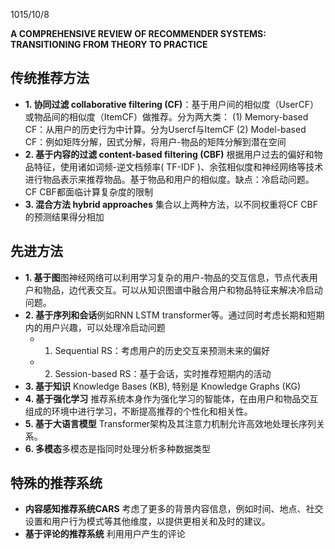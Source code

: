 1015/10/8

**A COMPREHENSIVE REVIEW OF RECOMMENDER SYSTEMS:  TRANSITIONING FROM THEORY TO PRACTICE**

## 传统推荐方法
* **1. 协同过滤 collaborative filtering (CF)**：基于用户间的相似度（UserCF）或物品间的相似度（ItemCF）做推荐。分为两大类：
    (1) Memory-based CF：从用户的历史行为中计算。分为Usercf与ItemCF
    (2) Model-based CF：例如矩阵分解，因式分解，将用户-物品的矩阵分解到潜在空间
* **2. 基于内容的过滤 content-based filtering (CBF)** 根据用户过去的偏好和物品特征，使用诸如词频-逆文档频率( TF-IDF )、余弦相似度和神经网络等技术进行物品表示来推荐物品。基于物品和用户的相似度。缺点：冷启动问题。CF CBF都面临计算复杂度的限制
* **3. 混合方法 hybrid approaches** 集合以上两种方法，以不同权重将CF CBF的预测结果得分相加

## 先进方法
* **1. 基于图**图神经网络可以利用学习复杂的用户-物品的交互信息，节点代表用户和物品，边代表交互。可以从知识图谱中融合用户和物品特征来解决冷启动问题。
* **2. 基于序列和会话**例如RNN LSTM transformer等。通过同时考虑长期和短期内的用户兴趣，可以处理冷启动问题
  * 1. Sequential RS：考虑用户的历史交互来预测未来的偏好
  * 2. Session-based RS：基于会话，实时推荐短期内的活动
* **3. 基于知识** Knowledge Bases (KB), 特别是 Knowledge Graphs (KG)
* **4. 基于强化学习** 推荐系统本身作为强化学习的智能体，在由用户和物品交互组成的环境中进行学习，不断提高推荐的个性化和相关性。
* **5. 基于大语言模型** Transformer架构及其注意力机制允许高效地处理长序列关系。
* **6. 多模态**多模态是指同时处理分析多种数据类型

## 特殊的推荐系统
* **内容感知推荐系统CARS** 考虑了更多的背景内容信息，例如时间、地点、社交设置和用户行为模式等其他维度，以提供更相关和及时的建议。
* **基于评论的推荐系统** 利用用户产生的评论